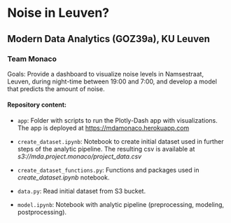 # Noise in Leuven?

## Modern Data Analytics (GOZ39a), KU Leuven

### Team Monaco

Goals: Provide a dashboard to visualize noise levels in Namsestraat, Leuven, during night-time between 19:00 and 7:00, and develop a model that predicts the amount of noise.

#### Repository content:

  + `app`: Folder with scripts to run the Plotly-Dash app with visualizations. The app is deployed at https://mdamonaco.herokuapp.com
  
  + `create_dataset.ipynb`: Notebook to create initial dataset used in further steps of the analytic pipeline. The resulting csv is available at *s3://mda.project.monaco/project_data.csv*

  + `create_dataset_functions.py`: Functions and packages used in *create_dataset.ipynb* notebook.
  
  + `data.py`: Read initial dataset from S3 bucket.
  
  + `model.ipynb`: Notebook with analytic pipeline (preprocessing, modeling, postprocessing). 
